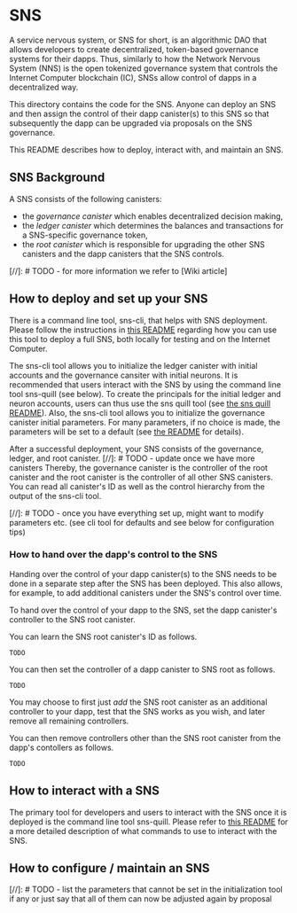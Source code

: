 # SNS
A service nervous system, or SNS for short, is an algorithmic DAO that allows
developers to create decentralized, token-based governance systems for their dapps.
Thus, similarly to how the Network Nervous System (NNS) is the open tokenized
governance system that controls the Internet Computer blockchain (IC), SNSs
allow control of dapps in a decentralized way.

This directory contains the code for the SNS.
Anyone can deploy an SNS and then assign the control of their dapp canister(s) to this
SNS so that subsequently the dapp can be upgraded via proposals on the SNS governance.

This README describes how to deploy, interact with, and maintain an SNS.

## SNS Background
A SNS consists of the following canisters:
* the _governance canister_ which enables decentralized decision making,
* the _ledger canister_ which determines the balances and transactions 
  for a SNS-specific governance token,
* the _root canister_ which is responsible for upgrading the other SNS canisters
  and the dapp canisters that the SNS controls.

[//]: # TODO - for more information we refer to [Wiki article]

## How to deploy and set up your SNS
There is a command line tool, sns-cli, that helps with SNS deployment.
Please follow the instructions in [this README](./cli/README.md)
regarding how you can use this tool
to deploy a full SNS, both locally for testing and on the Internet Computer.

The sns-cli tool allows you to initialize the ledger canister with
initial accounts and the governance cansiter with
initial neurons. 
It is recommended that users interact with the SNS 
by using the command line tool sns-quill (see below).
To create the
principals for the initial ledger and neuron 
accounts, users can thus use the sns quill tool 
(see [the sns quill README](./sns-quill/README.md)).
Also, the sns-cli tool allows you to initialize the governance
canister initial parameters.
For many parameters, if no choice is made, the parameters will
be set to a default (see [the README](./cli/README.md) for details).


After a successful deployment, your SNS consists of the governance,
ledger, and root canister.
[//]: # TODO - update once we have more canisters
Thereby, the governance canister is the
controller of the root canister and the root canister is the controller
of all other SNS canisters.
You can read all canister's ID as well as the control hierarchy
from the output of the sns-cli tool.


[//]: # TODO - once you have everything set up, might want to modify
parameters etc. (see cli tool for defaults and see below for configuration tips)

### How to hand over the dapp's control to the SNS
Handing over the control of your dapp canister(s) to the SNS needs
to be done in a separate step after the SNS has been deployed. 
This also allows, for example, to add additional canisters under the SNS's
control over time.

To hand over the control of your dapp to the SNS, set the
dapp canister's controller to the SNS root canister.

You can learn the SNS root canister's ID as follows. 
```shell
TODO
```

You can then set the controller of a dapp canister to SNS
root as follows.
```shell
TODO
```

You may choose to first just _add_ the SNS root canister
as an additional controller to your dapp, test that the
SNS works as you wish, and later remove all remaining controllers.

You can then remove controllers other than the SNS root canister
from the dapp's contollers as follows.
```shell
TODO
```

## How to interact with a SNS
The primary tool for developers and users to interact with the SNS
once it is deployed is the command line tool sns-quill.
Please refer to [this README](./sns-quill/README.md) for a more
detailed description of what commands to use to interact
with the SNS.


## How to configure / maintain an SNS

[//]: # TODO - list the parameters that cannot be set in the initialization tool if any
or just say that all of them can now be adjusted again by proposal


 
